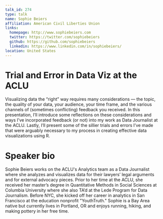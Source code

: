 ```yaml
---
talk_id: 274
type: talk
name: Sophie Beiers
affiliation: American Civil Liberties Union
links:
  homepage: http://www.sophiebeiers.com
  twitter: https://twitter.com/sophiebeiers
  github: https://github.com/sophiebeiers
  linkedin: https://www.linkedin.com/in/sophiebeiers/
location: United States
---
```


# Trial and Error in Data Viz at the ACLU

Visualizing data the “right” way requires many considerations — the topic, the quality of your data, your audience, your time frame, and the various channels of (sometimes conflicting) feedback you received. In this presentation, I’ll introduce some reflections on these considerations and ways I’ve incorporated feedback (or not) into my work as Data Journalist at the ACLU. Lastly, I’ll present some of the sillier trials and errors I’ve made that were arguably necessary to my process in creating effective data visualizations using R.

# Speaker bio

Sophie Beiers works on the ACLU's Analytics team as a Data Journalist where she analyzes and visualizes data for their lawyers’ legal arguments and for external advocacy pieces. Prior to her time at the ACLU, she received her master’s degree in Quantitative Methods in Social Sciences at Columbia University where she also TA’d at the Lede Program for Data Journalism. Before NYC, she kicked off her career in analytics in San Francisco at the education nonprofit "YouthTruth." Sophie is a Bay Area native but currently lives in Portland, OR and enjoys running, hiking, and making pottery in her free time. 
